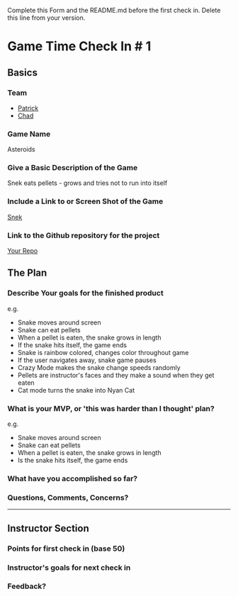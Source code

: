 Complete this Form and the README.md before the first check in. Delete this line from your version.

# Game Time Check In # 1

## Basics

### Team
- [Patrick](https://github.com/patrickwhardy)
- [Chad](https://github.com/chadellison)

### Game Name

Asteroids

### Give a Basic Description of the Game

Snek eats pellets - grows and tries not to run into itself

### Include a Link to or Screen Shot of the Game

[Snek](http://imgur.com/gallery/owNiA)

### Link to the Github repository for the project
[Your Repo](https://youtu.be/kZSfPPJ4Fk8)

## The Plan

### Describe Your goals for the finished product

e.g.

- Snake moves around screen
- Snake can eat pellets
- When a pellet is eaten, the snake grows in length
- If the snake hits itself, the game ends
- Snake is rainbow colored, changes color throughout game
- If the user navigates away, snake game pauses
- Crazy Mode makes the snake change speeds randomly
- Pellets are instructor's faces and they make a sound when they get eaten
- Cat mode turns the snake into Nyan Cat

### What is your MVP, or 'this was harder than I thought' plan?

e.g.

- Snake moves around screen
- Snake can eat pellets
- When a pellet is eaten, the snake grows in length
- Is the snake hits itself, the game ends

### What have you accomplished so far?

### Questions, Comments, Concerns?

-----

## Instructor Section

### Points for first check in (base 50)

### Instructor's goals for next check in

### Feedback?
